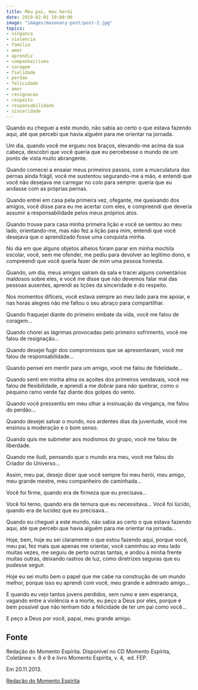 ```yaml
---
title: Meu pai, meu herói
date: 2019-02-01 19:00:00
image: "images/masonary-post/post-2.jpg"
topics: 
- vinganca
- violencia
- familia
- amor
- aprendiz
- companheirismo
- coragem
- fielidade
- perdao
- felicidade
- amor
- resignacao
- respeito
- responsabilidade
- sinceridade
---
```


Quando eu cheguei a este mundo, não sabia ao certo o que estava fazendo aqui,
até que percebi que havia alguém para me orientar na jornada.

Um dia, quando você me ergueu nos braços, elevando-me acima da sua cabeça,
descobri que você queria que eu percebesse o mundo de um ponto de vista muito
abrangente.

Quando comecei a ensaiar meus primeiros passos, com a musculatura das pernas
ainda frágil, você me sustentou segurando-me a mão, e entendi que você não
desejava me carregar no colo para sempre: queria que eu andasse com as próprias
pernas.

Quando entrei em casa pela primeira vez, ofegante, me queixando dos amigos,
você disse para eu me acertar com eles, e compreendi que deveria assumir a
responsabilidade pelos meus próprios atos.

Quando trouxe para casa minha primeira lição e você se sentou ao meu lado,
orientando-me, mas não fez a lição para mim, entendi que você desejava que o
aprendizado fosse uma conquista minha.

No dia em que alguns objetos alheios foram parar em minha mochila escolar,
você, sem me ofender, me pediu para devolver ao legítimo dono, e compreendi que
você queria fazer de mim uma pessoa honesta.

Quando, um dia, meus amigos saíram da sala e tracei alguns comentários maldosos
sobre eles, e você me disse que não devemos falar mal das pessoas ausentes,
aprendi as lições da sinceridade e do respeito.

Nos momentos difíceis, você estava sempre ao meu lado para me apoiar, e nas
horas alegres não me faltou o seu abraço para compartilhar.

Quando fraquejei diante do primeiro embate da vida, você me falou de coragem...

Quando chorei as lágrimas provocadas pelo primeiro sofrimento, você me falou de
resignação...

Quando desejei fugir dos compromissos que se apresentavam, você me falou de
responsabilidade...

Quando pensei em mentir para um amigo, você me falou de fidelidade...

Quando senti em minha alma os açoites dos primeiros vendavais, você me falou de
flexibilidade, e aprendi a me dobrar para não quebrar, como o pequeno ramo
verde faz diante dos golpes do vento.

Quando você pressentiu em meu olhar a insinuação da vingança, me falou do
perdão...

Quando desejei salvar o mundo, nos ardentes dias da juventude, você me ensinou
a moderação e o bom senso.

Quando quis me submeter aos modismos do grupo, você me falou de liberdade.

Quando me iludi, pensando que o mundo era meu, você me falou do Criador do
Universo...

Assim, meu pai, desejo dizer que você sempre foi meu herói, meu amigo, meu
grande mestre, meu companheiro de caminhada...

Você foi firme, quando era de firmeza que eu precisava...

Você foi terno, quando era de ternura que eu necessitava... Você foi lúcido,
quando era de lucidez que eu precisava...

Quando eu cheguei a este mundo, não sabia ao certo o que estava fazendo aqui,
até que percebi que havia alguém para me orientar na jornada...

Hoje, bem, hoje eu sei claramente o que estou fazendo aqui, porque você, meu
pai, fez mais que apenas me orientar, você caminhou ao meu lado muitas vezes,
me seguiu de perto outras tantas, e andou à minha frente muitas outras,
deixando rastros de luz, como diretrizes seguras que eu pudesse seguir.

Hoje eu sei muito bem o papel que me cabe na construção de um mundo melhor,
porque isso eu aprendi com você, meu grande e admirado amigo...

E quando eu vejo tantos jovens perdidos, sem rumo e sem esperança, vagando
entre a violência e a morte, eu peço a Deus por eles, porque é bem possível que
não tenham tido a felicidade de ter um pai como você...

E peço a Deus por você, papai, meu grande amigo.

## Fonte
Redação do Momento Espírita.
Disponível no CD Momento Espírita, Coletânea v. 8 e 9
e livro Momento Espírita, v. 4,  ed. FEP.

Em 20.11.2013.

[Redação do Momento Espírita](http://momento.com.br/pt/ler_texto.php?id=773)
